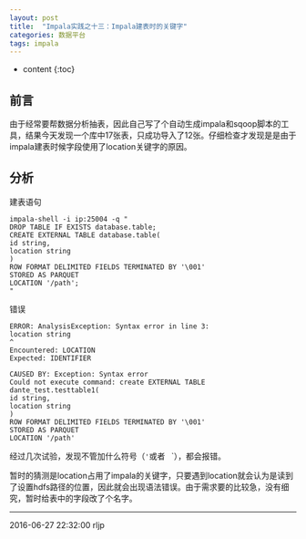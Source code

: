 ```yaml
---
layout: post
title:  "Impala实践之十三：Impala建表时的关键字"
categories: 数据平台
tags: impala
---
```


* content
{:toc}

## 前言

由于经常要帮数据分析抽表，因此自己写了个自动生成impala和sqoop脚本的工具，结果今天发现一个库中17张表，只成功导入了12张。仔细检查才发现是是由于impala建表时候字段使用了location关键字的原因。

## 分析

建表语句
```
impala-shell -i ip:25004 -q "
DROP TABLE IF EXISTS database.table;
CREATE EXTERNAL TABLE database.table(
id string,
location string
)
ROW FORMAT DELIMITED FIELDS TERMINATED BY '\001'
STORED AS PARQUET
LOCATION '/path';
"
```

错误
```
ERROR: AnalysisException: Syntax error in line 3:
location string
^
Encountered: LOCATION
Expected: IDENTIFIER

CAUSED BY: Exception: Syntax error
Could not execute command: create EXTERNAL TABLE dante_test.testtable1(
id string,
location string
)
ROW FORMAT DELIMITED FIELDS TERMINATED BY '\001'
STORED AS PARQUET
LOCATION '/path'
```


经过几次试验，发现不管加什么符号（`'`或者` ` `），都会报错。

暂时的猜测是location占用了impala的关键字，只要遇到location就会认为是读到了设置hdfs路径的位置，因此就会出现语法错误。由于需求要的比较急，没有细究，暂时给表中的字段改了个名字。

***
2016-06-27 22:32:00 rljp
